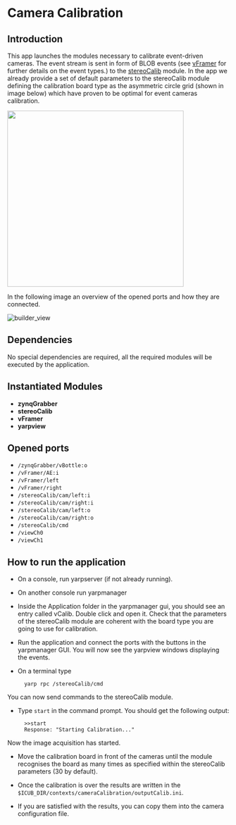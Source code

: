 # Camera Calibration

Introduction
------------
This app launches the modules necessary to calibrate event-driven cameras. The event stream is sent in form of BLOB 
events (see [vFramer](http://robotology.github.io/event-driven/doxygen/doc/html/group__vFramer.html) for further 
details on the event types.) to the [stereoCalib](http://wiki.icub.org/iCub/main/dox/html/group__icub__stereoCalib.html) module.
 In the app we already provide a set of default parameters to the stereoCalib module defining the calibration board 
 type as the asymmetric circle grid (shown in image below) which have proven to be optimal for event cameras 
 calibration.  

<img src="http://robocraft.ru/files/opencv/acircles_pattern.png" width="400">
  
  In the following image an overview of the opened ports and how they are connected.
  
![builder_view](images/vCalib_builder.png)

 Dependencies
 ------------
 No special dependencies are required, all the required modules will be executed by the application. 

 Instantiated Modules
 --------------------
 * **zynqGrabber**
 * **stereoCalib**
 * **vFramer**
 * **yarpview**
 
 Opened ports
 ------------
 * `/zynqGrabber/vBottle:o`
 * `/vFramer/AE:i`
 * `/vFramer/left`
 * `/vFramer/right`
 * `/stereoCalib/cam/left:i`
 * `/stereoCalib/cam/right:i`
 * `/stereoCalib/cam/left:o` 
 * `/stereoCalib/cam/right:o`
 * `/stereoCalib/cmd`
 * `/viewCh0`
 * `/viewCh1`

How to run the application
--------------------------

* On a console, run yarpserver (if not already running).

* On another console run yarpmanager

* Inside the Application folder in the yarpmanager gui, you should see an entry called vCalib. Double click and 
open it. Check that the parameters of the stereoCalib module are coherent with the board type you are going to use for 
calibration.

* Run the application and connect the ports with the buttons in the yarpmanager GUI.
You will now see the yarpview windows displaying the events.

* On a terminal type

        yarp rpc /stereoCalib/cmd
   
You can now send commands to the stereoCalib module. 
* Type `start` in the command prompt. You should get the 
following output:
    
        >>start
        Response: "Starting Calibration..."

Now the image acquisition has started.
* Move the calibration board in front of the cameras until the module recognises
 the board as many times as specified within the stereoCalib parameters (30 by default).
 
* Once the calibration is over the results are written in the `$ICUB_DIR/contexts/cameraCalibration/outputCalib.ini`.
 
* If you are satisfied with the results, you can copy them into the camera configuration file.
